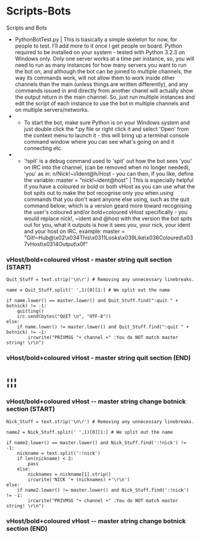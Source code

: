 # Scripts-Bots
Scripts and Bots

* PythonBotTest.py | This is basically a simple skeleton for now, for people to test.  I'll add more to it once I get people on board.  Python required to be installed on your system - tested with Python 3.2.3 on Windows only.  Only one server works at a time per instance, so, you will need to run as many instances for how many servers you want to run the bot on, and although the bot can be joined to multiple channels, the way its commands work, will not allow them to work inside other channels than the main (unless things are written differently), and any commands issued in and directly from another chanel will actually show the output return in the main channel.  So, just run multiple instances and edit the script of each instance to use the bot in multiple channels and on multiple servers/networks.
* - To start the bot, make sure Python is on your Windows system and just double click the *.py file or right click it and select 'Open' from the context menu to launch it - this will bring up a terminal console command window where you can see what's going on and it connecting etc.
* - '!spit' is a debug command used to 'spit' out how the bot sees 'you' on IRC into the channel, (can be removed when no longer needed), 'you' as in: n/Nick!~i/Ident@h/Host - you can then, if you like, define the variable: master = "nick!~ident@host" | This is especially helpful if you have a coloured or bold or both vHost as you can use what the bot spits out to make the bot recognise only you when using commands that you don't want anyone else using, such as the quit command below; which is a version geard more toward recognising the user's coloured and/or bold+coloured vHost specifically - you would replace nick!, ~ident and @host with the version the bot spits out for you, what it outputs is how it sees you, your nick, your ident and your host on IRC, example: master = "Git!~Hub@\x02\x034This\x0311Looks\x039Like\x036Coloured\x037vHost\x0314Output\x0f"
### vHost/bold+coloured vHost - master string quit section (START) ###

    Quit_Stuff = text.strip('\n\r') # Removing any unnecessary linebreaks.

    name = Quit_Stuff.split(' ',1)[0][1:] # We split out the name

    if name.lower() == master.lower() and Quit_Stuff.find(":quit " + botnick) != -1:
        quitting()
        irc.send(bytes("QUIT \n", "UTF-8"))
    else:
        if name.lower() != master.lower() and Quit_Stuff.find(":quit " + botnick) != -1:
            ircwrite("PRIVMSG "+ channel +" :You do NOT match master string! \r\n")

### vHost/bold+coloured vHost - master string quit section (END) ###


# ¦¦¦ #


### vHost/bold+coloured vHost -- master string change botnick section (START) ###

    Nick_Stuff = text.strip('\n\r') # Removing any unnecessary linebreaks.

    name2 = Nick_Stuff.split(' ',1)[0][1:] # We split out the name

    if name2.lower() == master.lower() and Nick_Stuff.find(':!nick') != -1:
        nickname = text.split(':!nick')
        if len(nickname) < 2:
            pass
        else:
            nicknames = nickname[1].strip()
            ircwrite('NICK '+ (nicknames) +'\r\n')
    else:
        if name2.lower() != master.lower() and Nick_Stuff.find(':!nick') != -1:
            ircwrite("PRIVMSG "+ channel +" :You do NOT match master string! \r\n")

### vHost/bold+coloured vHost -- master string change botnick section (END) ###

